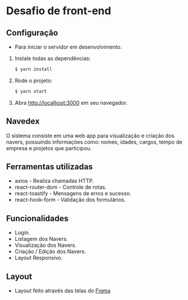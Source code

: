 # Desafio de front-end

## Configuração

- Para iniciar o servidor em desenvolvimento.

1. Instale todas as dependências:

   ```sh
   $ yarn install
   ```

2. Rode o projeto:

   ```sh
   $ yarn start
   ```

3. Abra [http://localhost:3000](http://localhost:3000) em seu navegador.

## Navedex

O sistema consiste em uma web app para visualização e criação dos navers, possuindo informações como: nomes, idades, cargos, tempo de empresa e projetos que participou.

## Ferramentas utilizadas

- axios - Realiza chamadas HTTP.
- react-router-dom - Controle de rotas.
- react-toastify - Mensagens de erros e sucesso.
- react-hook-form - Validação dos formulários.

## Funcionalidades

- Login.
- Listagem dos Navers.
- Visualização dos Navers.
- Criação / Edição dos Navers.
- Layout Responsivo.

## Layout

- Layout feito através das telas do [Figma](https://www.figma.com/file/II8UDFm2uJFZaD0FOPcinP/Teste-Front-End)
